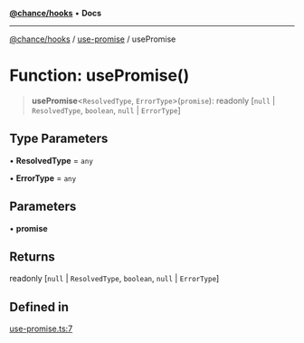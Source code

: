 [**@chance/hooks**](../../README.md) • **Docs**

***

[@chance/hooks](../../modules.md) / [use-promise](../README.md) / usePromise

# Function: usePromise()

> **usePromise**\<`ResolvedType`, `ErrorType`\>(`promise`): readonly [`null` \| `ResolvedType`, `boolean`, `null` \| `ErrorType`]

## Type Parameters

• **ResolvedType** = `any`

• **ErrorType** = `any`

## Parameters

• **promise**

## Returns

readonly [`null` \| `ResolvedType`, `boolean`, `null` \| `ErrorType`]

## Defined in

[use-promise.ts:7](https://github.com/chaance/hooks/blob/3a106812f998ae2dc116bc6963936377cd0af671/src/use-promise.ts#L7)
